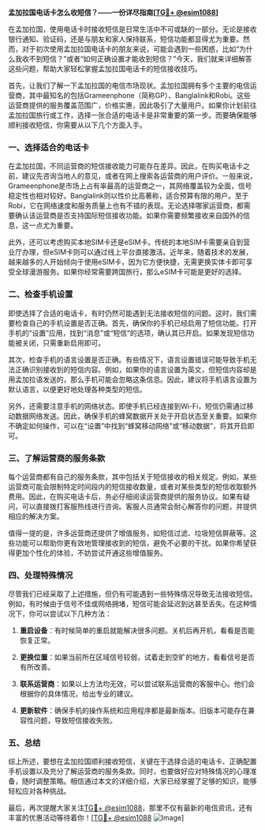 **孟加拉国电话卡怎么收短信？——一份详尽指南[[TG💪+ @esim1088](https://t.me/s/esim1088)]**

在孟加拉国，使用电话卡时接收短信是日常生活中不可或缺的一部分。无论是接收银行通知、验证码，还是与朋友和家人保持联系，短信功能都显得尤为重要。然而，对于初次使用孟加拉国电话卡的朋友来说，可能会遇到一些困惑，比如“为什么我收不到短信？”或者“如何正确设置才能收到短信？”今天，我们就来详细解答这些问题，帮助大家轻松掌握孟加拉国电话卡的短信接收技巧。

首先，让我们了解一下孟加拉国的电信市场现状。孟加拉国拥有多个主要的电信运营商，其中最知名的包括Grameenphone（简称GP）、Banglalink和Robi。这些运营商提供的服务覆盖范围广，价格实惠，因此吸引了大量用户。如果你计划前往孟加拉国旅行或工作，选择一张合适的电话卡是非常重要的第一步。而要确保能够顺利接收短信，你需要从以下几个方面入手。

### 一、选择适合的电话卡

在孟加拉国，不同运营商的短信接收能力可能存在差异。因此，在购买电话卡之前，建议先咨询当地人的意见，或者在网上搜索各运营商的用户评价。一般来说，Grameenphone是市场上占有率最高的运营商之一，其网络覆盖较为全面，信号稳定性也相对较好。Banglalink则以性价比高著称，适合预算有限的用户。至于Robi，它在网络速度和服务质量上也有不错的表现。无论选择哪家运营商，都需要确认该运营商是否支持国际短信接收功能。如果你需要频繁接收来自国外的信息，这一点尤为重要。

此外，还可以考虑购买本地SIM卡还是eSIM卡。传统的本地SIM卡需要亲自到营业厅办理，但eSIM卡则可以通过线上平台直接激活。近年来，随着技术的发展，越来越多的人开始倾向于使用eSIM卡，因为它方便快捷，无需更换实体卡即可享受全球漫游服务。如果你经常需要跨国旅行，那么eSIM卡可能是更好的选择。

### 二、检查手机设置

即使选择了合适的电话卡，有时仍然可能遇到无法接收短信的问题。这时，我们需要检查自己的手机设置是否正确。首先，确保你的手机已经启用了短信功能。打开手机的“设置”应用，找到“消息”或“短信”的选项，确认其已开启。如果发现短信功能被关闭，只需重新启用即可。

其次，检查手机的语言设置是否正确。有些情况下，语言设置错误可能导致手机无法正确识别接收到的短信内容。例如，如果你的语言设置为英文，但短信内容却是用孟加拉语发送的，那么手机可能会忽略这条信息。因此，建议将手机语言设置为默认语言，以便更好地处理各种类型的短信。

另外，还需要注意手机的网络状态。即使手机已经连接到Wi-Fi，短信仍需通过移动数据网络发送。因此，确保手机的蜂窝数据开关处于开启状态至关重要。如果你不确定如何操作，可以在“设置”中找到“蜂窝移动网络”或“移动数据”，将其开启即可。

### 三、了解运营商的服务条款

每个运营商都有自己的服务条款，其中包括关于短信接收的相关规定。例如，某些运营商可能会限制特定时间段内的短信接收数量，或者对某些类型的短信收取额外费用。因此，在购买电话卡后，务必仔细阅读运营商提供的服务协议。如果有疑问，可以直接拨打客服热线进行咨询。客服人员通常会耐心解答你的问题，并提供相应的解决方案。

值得一提的是，许多运营商还提供了增值服务，如短信过滤、垃圾短信屏蔽等。这些功能可以帮助你更有效地管理接收到的短信，避免不必要的干扰。如果你希望获得更加个性化的体验，不妨尝试开通这些增值服务。

### 四、处理特殊情况

尽管我们已经采取了上述措施，但仍有可能遇到一些特殊情况导致无法接收短信。例如，有时候由于信号不佳或网络拥堵，短信可能会延迟到达甚至丢失。在这种情况下，你可以尝试以下几种方法：

1. **重启设备**：有时候简单的重启就能解决很多问题。关机后再开机，看看是否能恢复正常。
   
2. **更换位置**：如果当前所在区域信号较弱，试着走到空旷的地方，看看信号是否有所改善。

3. **联系运营商**：如果以上方法均无效，可以尝试联系运营商的客服中心。他们会根据你的具体情况，给出专业的建议。

4. **更新软件**：确保手机的操作系统和应用程序都是最新版本。旧版本可能存在兼容性问题，导致短信接收失败。

### 五、总结

综上所述，要想在孟加拉国顺利接收短信，关键在于选择合适的电话卡、正确配置手机设置以及充分了解运营商的服务条款。同时，也要做好应对特殊情况的心理准备，随时调整策略。相信通过本文的详细介绍，大家已经掌握了足够的知识，能够轻松应对各种挑战。

最后，再次提醒大家关注[TG💪+ @esim1088](https://t.me/s/esim1088)，那里不仅有最新的电信资讯，还有丰富的优惠活动等待着你！[[TG💪+ @esim1088](https://t.me/s/esim1088) ![Image](https://i.postimg.cc/4NQfJmqS/Snipaste-2025-05-13-00-14-12.png)]